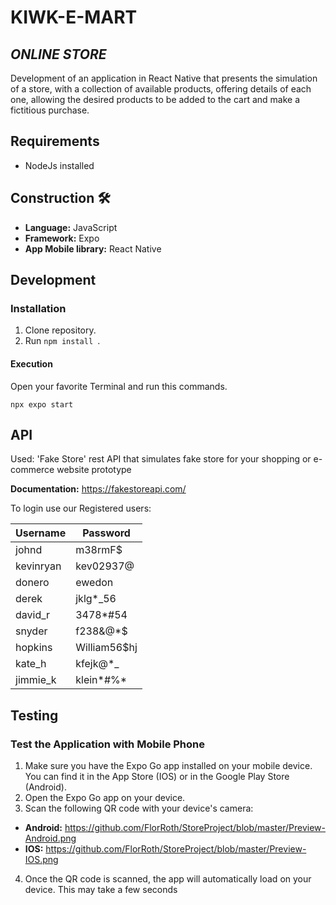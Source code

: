 # KIWK-E-MART

## _ONLINE STORE_
Development of an application in React Native that presents the simulation of a store, with a collection of available products, offering details of each one, allowing the desired products to be added to the cart and make a fictitious purchase.

## Requirements
 - NodeJs installed

## Construction 🛠️
* **Language:** JavaScript
* **Framework:** Expo
* **App Mobile library:** React Native

## Development


### Installation
1) Clone repository.
2) Run ```npm install ```.

#### Execution
Open your favorite Terminal and run this commands.

    npx expo start


## API
Used: 'Fake Store' rest API that simulates fake store for your shopping or e-commerce website prototype

**Documentation:** https://fakestoreapi.com/

To login use our Registered users:

| Username | Password |
| ----------- | ----------- |
| johnd | m38rmF$ |
| kevinryan | kev02937@ |
| donero | ewedon |
| derek | jklg*_56 |
| david_r | 3478*#54 |
| snyder | f238&@*$ |
| hopkins | William56$hj |
| kate_h | kfejk@*_ |
| jimmie_k | klein*#%* |


## Testing

### Test the Application with Mobile Phone
1) Make sure you have the Expo Go app installed on your mobile device. You can find it in the App Store (IOS) or in the Google Play Store (Android).
2) Open the Expo Go app on your device.
3) Scan the following QR code with your device's camera:
* **Android:** https://github.com/FlorRoth/StoreProject/blob/master/Preview-Android.png
* **IOS:** https://github.com/FlorRoth/StoreProject/blob/master/Preview-IOS.png
4) Once the QR code is scanned, the app will automatically load on your device. This may take a few seconds






